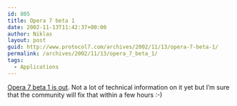 ```yaml
---
id: 805
title: Opera 7 beta 1
date: 2002-11-13T11:42:37+00:00
author: Niklas
layout: post
guid: http://www.protocol7.com/archives/2002/11/13/opera-7-beta-1/
permalink: /archives/2002/11/13/opera_7_beta_1/
tags:
  - Applications
---
```

<div class='microid-427d472ad78e1245cd143ee51ab091c8021956b3'>
  <p>
    <a href="http://www.opera.com/news/">Opera 7 beta 1 is out</a>. Not a lot of technical information on it yet but I&#8217;m sure that the community will fix that within a few hours :-)
  </p>
</div>